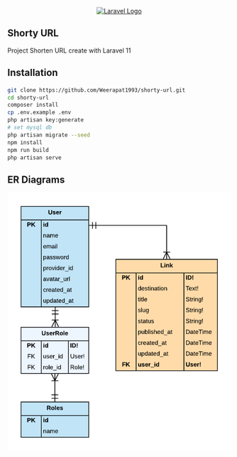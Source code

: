 <p align="center"><a href="https://laravel.com" target="_blank"><img src="https://raw.githubusercontent.com/laravel/art/master/logo-lockup/5%20SVG/2%20CMYK/1%20Full%20Color/laravel-logolockup-cmyk-red.svg" width="400" alt="Laravel Logo"></a></p>

## Shorty URL

Project Shorten URL create with Laravel 11

## Installation

```sh
git clone https://github.com/Weerapat1993/shorty-url.git
cd shorty-url
composer install
cp .env.example .env
php artisan key:generate
# set mysql db
php artisan migrate --seed
npm install
npm run build
php artisan serve
```

## ER Diagrams

![ER Diagram](./er_diagram.png)
